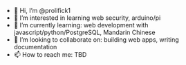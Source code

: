 - 👋 Hi, I’m @prolifick1
- 👀 I’m interested in learning web security, arduino/pi
- 🌱 I’m currently learning: web development with javascript/python/PostgreSQL, Mandarin Chinese
- 💞️ I’m looking to collaborate on: building web apps, writing documentation
- 📫 How to reach me: TBD

<!---
prolifick1/prolifick1 is a ✨ special ✨ repository because its `README.md` (this file) appears on your GitHub profile.
You can click the Preview link to take a look at your changes.
--->
